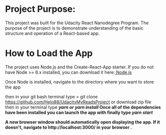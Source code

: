# Project Purpose:
This project was built for the Udacity React Nanodegree Program. The purpose of the project is to demonstrate understanding of the basic structure and operation of a React-based app.

# How to Load the App

The project uses Node.js and the Create-React-App starter. If you do not have Node >= 6.x installed, you can download it here:<a href="https://nodejs.org/en/download/"> Node.js </a>

Once Node is installed, navigate to the directory where you want to store the app

then in your git bash terminal type > git clone https://github.com/Helo88/UdacityMyReadsProject or download zip file 
<br>
then in your terminal type 
<b><i>yarn or yarn install</i><b>
Once all of the dependencies have been installed you can launch the app with
finally type 
 <b><i>yarn start</i></b>
 
A new browser window should automatically open displaying the app. If it doesn't, navigate to http://localhost:3000/ in your browser .

